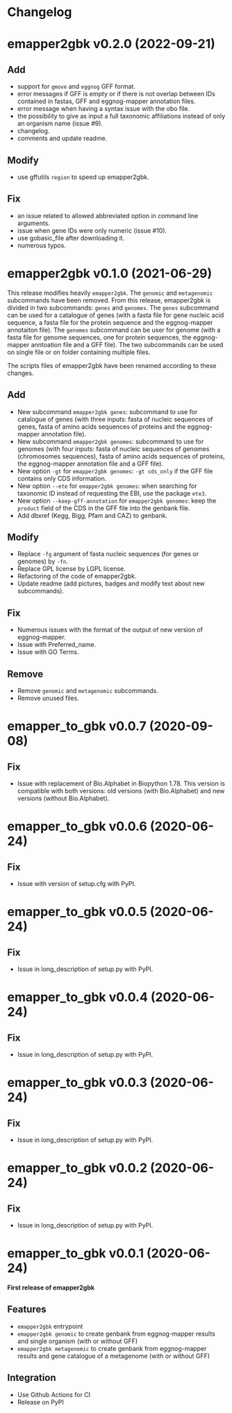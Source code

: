 # Changelog

# emapper2gbk v0.2.0 (2022-09-21)

## Add

* support for `gmove` and `eggnog` GFF format.
* error messages if GFF is empty or if there is not overlap between IDs contained in fastas, GFF and eggnog-mapper annotation files.
* error message when having a syntax issue with the obo file.
* the possibility to give as input a full taxonomic affiliations instead of only an organism name (issue #9).
* changelog.
* comments and update readme.

## Modify

* use gffutils `region` to speed up emapper2gbk.

## Fix

* an issue related to allowed abbreviated option in command line arguments.
* issue when gene IDs were only numeric (issue #10).
* use gobasic_file after downloading it.
* numerous typos.

# emapper2gbk v0.1.0 (2021-06-29)

This release modifies heavily `emapper2gbk`. The `genomic` and `metagenomic` subcommands have been removed. From this release, emapper2gbk is divided in two subcommands: `genes` and `genomes`.
The `genes` subcommand can be used for a catalogue  of genes (with a fasta file for gene nucleic acid sequence, a fasta file for the protein sequence and the eggnog-mapper annotaiton file).
The `genomes` subcommand can be user for genome (with a fasta file for genome sequences, one for protein sequences, the eggnog-mapper anntoation file and a GFF file).
The two subcommands can be used on single file or on folder containing multiple files.

The scripts files of emapper2gbk have been renamed according to these changes.

## Add

* New subcommand `emapper2gbk genes`: subcommand to use for catalogue of genes (with three inputs: fasta of nucleic sequences of genes, fasta of amino acids sequences of proteins and the eggnog-mapper annotation file).
* New subcommand `emapper2gbk genomes`: subcommand to use for genomes (with four inputs: fasta of nucleic sequences of genomes (chromosomes sequences), fasta of amino acids sequences of proteins, the eggnog-mapper annotation file and a GFF file).
* New option `-gt` for `emapper2gbk genomes`: `-gt cds_only` if the GFF file contains only CDS information.
* New option `--ete` for `emapper2gbk genomes`: when searching for taxonomic ID instead of requesting the EBI, use the package `ete3`.
* New option `--keep-gff-annotation`  for `emapper2gbk genomes`: keep the `product` field of the CDS in the GFF file into the genbank file.
* Add dbxref (Kegg, Bigg, Pfam and CAZ) to genbank.

## Modify

* Replace `-fg` argument of fasta nucleic sequences (for genes or genomes) by `-fn`.
* Replace GPL license by LGPL license.
* Refactoring of the code of emapper2gbk.
* Update readme (add pictures, badges and modify text about new subcommands).

## Fix

* Numerous issues with the format of the output of new version of eggnog-mapper.
* Issue with Preferred_name.
* Issue with GO Terms.

## Remove

* Remove  `genomic` and `metagenomic` subcommands.
* Remove unused files.
  
# emapper_to_gbk v0.0.7 (2020-09-08)

## Fix

* Issue with replacement of Bio.Alphabet in Biopython 1.78. This version is compatible with both versions: old versions (with Bio.Alphabet) and new versions (without Bio.Alphabet).

# emapper_to_gbk v0.0.6 (2020-06-24)

## Fix

* Issue with version of setup.cfg with PyPI.

# emapper_to_gbk v0.0.5 (2020-06-24)

## Fix

* Issue in long_description of setup.py with PyPI.

# emapper_to_gbk v0.0.4 (2020-06-24)

## Fix

* Issue in long_description of setup.py with PyPI.

# emapper_to_gbk v0.0.3 (2020-06-24)

## Fix

* Issue in long_description of setup.py with PyPI.

# emapper_to_gbk v0.0.2 (2020-06-24)

## Fix

* Issue in long_description of setup.py with PyPI.

# emapper_to_gbk v0.0.1 (2020-06-24)

**First release of emapper2gbk**

## Features

* `emapper2gbk` entrypoint
* `emapper2gbk genomic` to create genbank from eggnog-mapper results and single organism (with or without GFF)
* `emapper2gbk metagenomic` to create genbank from eggnog-mapper results and gene catalogue of a metagenome (with or without GFF)

## Integration

* Use Github Actions for CI
* Release on PyPI